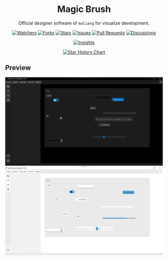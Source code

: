 <h1 align="center">Magic Brush</h1>

<p align="center">Official designer software of <code>maliang</code> for visualize development.</p>

<p align="center">
<a href="https://github.com/Xiaokang2022/Magic-Brush/watchers"><img alt="Watchers" src="https://img.shields.io/github/watchers/Xiaokang2022/Magic-Brush?label=Watchers&logo=github&style=flat" title="Watchers" /></a>
<a href="https://github.com/Xiaokang2022/Magic-Brush/forks"><img alt="Forks" src="https://img.shields.io/github/forks/Xiaokang2022/Magic-Brush?label=Forks&logo=github&style=flat" title="Forks" /></a>
<a href="https://github.com/Xiaokang2022/Magic-Brush/stargazers"><img alt="Stars" src="https://img.shields.io/github/stars/Xiaokang2022/Magic-Brush?label=Stars&color=gold&logo=github&style=flat" title="Stars" /></a>
<a href="https://github.com/Xiaokang2022/Magic-Brush/issues"><img alt="Issues" src="https://img.shields.io/github/issues/Xiaokang2022/Magic-Brush?label=Issues&logo=github" title="Issues" /></a>
<a href="https://github.com/Xiaokang2022/Magic-Brush/pulls"><img alt="Pull Requests" src="https://img.shields.io/github/issues-pr/Xiaokang2022/Magic-Brush?label=Pull%20Requests&logo=github" title="Pull Requests" /></a>
<a href="https://github.com/Xiaokang2022/Magic-Brush/discussions"><img alt="Discussions" src="https://img.shields.io/github/discussions/Xiaokang2022/Magic-Brush?label=Discussions&logo=github" title="Discussions" /></a>
</p>

<p align="center">
<a href="https://github.com/Xiaokang2022/Magic-Brush/pulse"><img alt="Insights" src="https://repobeats.axiom.co/api/embed/37e266e7cb50ce8d3eb60f5a1a2624bc667184f6.svg" /></a>
</p>

<p align="center">
    <a href="https://star-history.com/#Xiaokang2022/Magic-Brush&Date">
        <picture>
            <source media="(prefers-color-scheme: dark)" srcset="https://api.star-history.com/svg?repos=Xiaokang2022/Magic-Brush&type=Date&theme=dark" />
            <source media="(prefers-color-scheme: light)" srcset="https://api.star-history.com/svg?repos=Xiaokang2022/Magic-Brush&type=Date" />
            <img alt="Star History Chart" src="https://api.star-history.com/svg?repos=Xiaokang2022/Magic-Brush&type=Date" />
        </picture>
    </a>
</p>

## Preview

![light](dark.png)
![dark](light.png)
